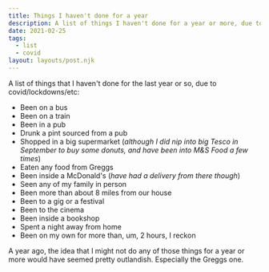 ```yaml
---
title: Things I haven't done for a year
description: A list of things I haven't done for a year or more, due to covid/lockdowns
date: 2021-02-25
tags:
  - list
  - covid
layout: layouts/post.njk
---
```


A list of things that I haven't done for the last year or so, due to covid/lockdowns/etc:

* Been on a bus
* Been on a train
* Been in a pub
* Drunk a pint sourced from a pub
* Shopped in a big supermarket (*although I did nip into big Tesco in September to buy some donuts, and have been into M&S Food a few times*)
* Eaten any food from Greggs
* Been inside a McDonald's (*have had a delivery from there though*)
* Seen any of my family in person
* Been more than about 8 miles from our house
* Been to a gig or a festival
* Been to the cinema
* Been inside a bookshop
* Spent a night away from home
* Been on my own for more than, um, 2 hours, I reckon

A year ago, the idea that I might not do any of those things for a year or more would have seemed pretty outlandish. Especially the Greggs one.

